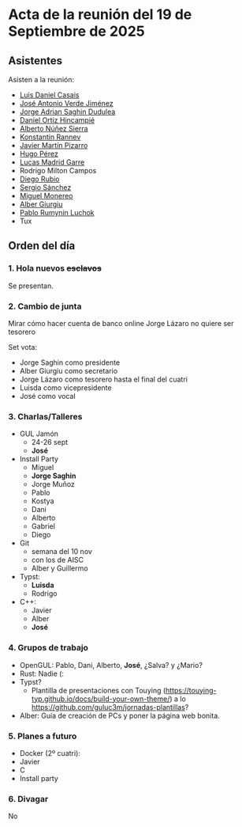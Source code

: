 # Acta de la reunión del 19 de Septiembre de 2025

## Asistentes
Asisten a la reunión:
- [Luis Daniel Casais](https://github.com/rajayonin)
- [José Antonio Verde Jiménez](https://github.com/joseaverde)
- [Jorge Adrian Saghin Dudulea](https://github.com/z4na14)
- [Daniel Ortiz Hincampié](https://github.com/danielorhin34)
- [Alberto Núñez Sierra](https://github.com/rotlerxd)
- [Konstantin Rannev](https://github.com/pahheb)
- [Javier Martín Pizarro](https://github.com/jmartinpizarro)
- [Hugo Pérez](https://github.com/hugo-perez)
- [Lucas Madrid Garre](https://github.com/LuckyMG1)
- Rodrigo Milton Campos
- [Diego Rubio](https://github.com/DiegoRubiok1)
- [Sergio Sánchez](https://github.com/seergiospm)
- [Miguel Monereo](https://github.com/Elmiguegv)
- [Alber Giurgiu](https://github.com/fedes1to)
- [Pablo Rumynin Luchok](https://github.com/rumynin-L)
- Tux

<!-- De forma remota: -->
<!-- - [Jorge Lázaro Ruiz](https://github.com/JorgeyGari) -->
<!-- - [Salva Ayala Iglesias](https://github.com/Goldensit0) -->


## Orden del día

### 1. Hola nuevos ~~esclavos~~
Se presentan.


### 2. Cambio de junta
Mirar cómo hacer cuenta de banco online
Jorge Lázaro no quiere ser tesorero

Set vota:
- Jorge Saghin como presidente
- Alber Giurgiu como secretario
- Jorge Lázaro como tesorero hasta el final del cuatri
- Luisda como vicepresidente
- José como vocal


### 3. Charlas/Talleres
- GUL Jamón
  - 24-26 sept
  - **José**
- Install Party
  - Miguel
  - **Jorge Saghin**
  - Jorge Muñoz
  - Pablo
  - Kostya
  - Dani
  - Alberto
  - Gabriel
  - Diego
- Git
  - semana del 10 nov
  - con los de AISC
  - Alber y Guillermo
- Typst:
  - **Luisda**
  - Rodrigo
- C++:
  - Javier
  - Alber
  - **José**


### 4. Grupos de trabajo
- OpenGUL: Pablo, Dani, Alberto, **José**,  ¿Salva? y ¿Mario?
- Rust: Nadie (:
- Typst?
  - Plantilla de presentaciones con Touying
  (https://touying-typ.github.io/docs/build-your-own-theme/) a lo
  https://github.com/guluc3m/jornadas-plantillas?
- Alber: Guía de creación de PCs y poner la página web bonita.


### 5. Planes a futuro

- Docker (2º cuatri):
 - Javier
- C
- Install party


### 6. Divagar
No
